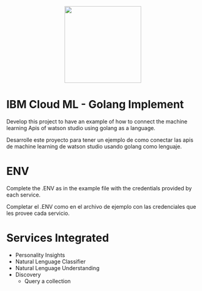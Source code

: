 <p align="center"><img src="https://carlosgrowth.com/_nuxt/img/06308a4.svg" width=200/></p>

# IBM Cloud ML - Golang Implement

Develop this project to have an example of how to connect the machine learning Apis of watson studio using golang as a language.

Desarrolle este proyecto para tener un ejemplo de como conectar las apis de machine learning de watson studio usando golang como lenguaje.
# ENV
Complete the .ENV as in the example file with the credentials provided by each service.

Completar el .ENV como en el archivo de ejemplo con las credenciales que les provee cada servicio.

# Services Integrated

  - Personality Insights
  - Natural Lenguage Classifier
  - Natural Lenguage Understanding
  - Discovery
    - Query a collection
